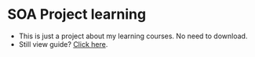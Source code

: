 # SOA Project learning
- This is just a project about my learning courses. No need to download.
- Still view guide? [Click here](QUICK_GUIDE_WEBMVCCS.md).
